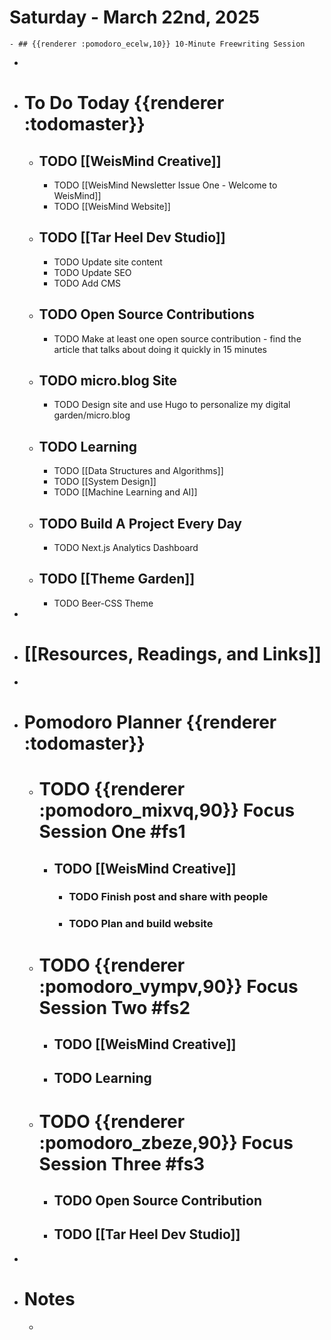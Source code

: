 # Saturday - March 22nd, 2025
	- ## {{renderer :pomodoro_ecelw,10}} 10-Minute Freewriting Session
-
- # To Do Today {{renderer :todomaster}}
	- ## TODO [[WeisMind Creative]]
		- TODO [[WeisMind Newsletter Issue One - Welcome to WeisMind]]
		- TODO [[WeisMind Website]]
	- ## TODO [[Tar Heel Dev Studio]]
		- TODO Update site content
		- TODO Update SEO
		- TODO Add CMS
	- ## TODO Open Source Contributions
		- TODO Make at least one open source contribution - find the article that talks about doing it quickly in 15 minutes
	- ## TODO micro.blog Site
		- TODO Design site and use Hugo to personalize my digital garden/micro.blog
	- ## TODO Learning
		- TODO [[Data Structures and Algorithms]]
		- TODO [[System Design]]
		- TODO [[Machine Learning and AI]]
	- ## TODO Build A Project Every Day
		- TODO Next.js Analytics Dashboard
	- ## TODO [[Theme Garden]]
		- TODO Beer-CSS Theme
-
- # [[Resources, Readings, and Links]]
-
- # Pomodoro Planner {{renderer :todomaster}}
	- # TODO {{renderer :pomodoro_mixvq,90}} Focus Session One #fs1
		- ## TODO [[WeisMind Creative]]
			- ### TODO Finish post and share with people
			- ### TODO Plan and build website
	- # TODO {{renderer :pomodoro_vympv,90}} Focus Session Two #fs2
		- ## TODO [[WeisMind Creative]]
		- ## TODO Learning
	- # TODO {{renderer :pomodoro_zbeze,90}} Focus Session Three #fs3
		- ## TODO Open Source Contribution
		- ## TODO [[Tar Heel Dev Studio]]
-
- # Notes
	-